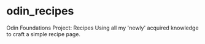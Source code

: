 # odin_recipes
Odin Foundations Project: Recipes
Using all my 'newly' acquired knowledge to craft a simple recipe page.